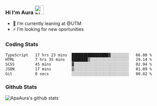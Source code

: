 ### Hi I'm Aura <img src="https://user-images.githubusercontent.com/1303154/88677602-1635ba80-d120-11ea-84d8-d263ba5fc3c0.gif" width="28px" alt="hi">

- 🔭 I’m currently leaning at @UTM
- ⚡ I’m looking for new oportunities


### Coding Stats

<!--START_SECTION:waka-->

```txt
TypeScript   17 hrs 23 mins  ████████████████▓░░░░░░░░   66.80 %
HTML         7 hrs 35 mins   ███████▒░░░░░░░░░░░░░░░░░   29.14 %
SCSS         45 mins         ▓░░░░░░░░░░░░░░░░░░░░░░░░   02.94 %
JSON         17 mins         ▒░░░░░░░░░░░░░░░░░░░░░░░░   01.09 %
Git          0 secs          ░░░░░░░░░░░░░░░░░░░░░░░░░   00.02 %
```

<!--END_SECTION:waka-->

### Github Stats

![ApaAura's github stats](https://github-readme-stats.vercel.app/api?username=ApaAura&count_private=true&theme=tokyonight&hide=contribs,prs)
